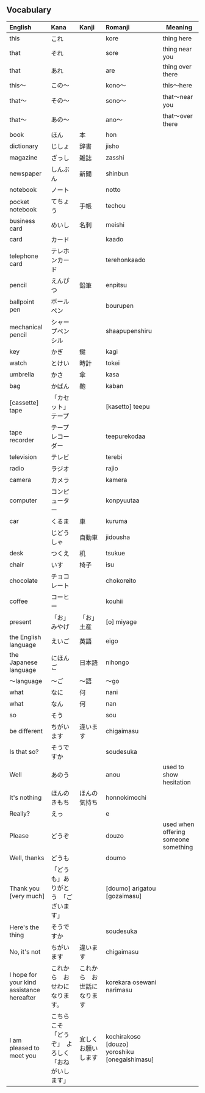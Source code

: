 ## Vocabulary

| English                                   | Kana                       | Kanji    | Romanji                                       | Meaning                              |
| :---------------------------------------- | :------------------------- | :------- | :-------------------------------------------- | ------------------------------------ |
| this                                      | これ                         |          | kore                                          | thing here                           |
| that                                      | それ                         |          | sore                                          | thing near you                       |
| that                                      | あれ                         |          | are                                           | thing over there                     |
| this～                                    | この～                        |          | kono～                                        | this～here                            |
| that～                                    | その～                        |          | sono～                                        | that～near you                        |
| that～                                    | あの～                        |          | ano～                                         | that～over there                      |
| book                                      | ほん                         | 本       | hon                                           |                                      |
| dictionary                                | じしょ                        | 辞書      | jisho                                         |                                      |
| magazine                                  | ざっし                        | 雑誌      | zasshi                                        |                                      |
| newspaper                                 | しんぶん                       | 新聞      | shinbun                                       |                                      |
| notebook                                  | ノート                        |          | notto                                         |                                      |
| pocket notebook                           | てちょう                       | 手帳      | techou                                        |                                      |
| business card                             | めいし                        | 名刺      | meishi                                        |                                      |
| card                                      | カード                        |          | kaado                                         |                                      |
| telephone card                            | テレホンカード                    |          | terehonkaado                                  |                                      |
| pencil                                    | えんぴつ                       | 鉛筆      | enpitsu                                       |                                      |
| ballpoint pen                             | ボールペン                      |          | bourupen                                      |                                      |
| mechanical pencil                         | シャープペンシル                  |          | shaapupenshiru                                |                                      |
| key                                       | かぎ                         | 鍵       | kagi                                          |                                      |
| watch                                     | とけい                        | 時計      | tokei                                         |                                      |
| umbrella                                  | かさ                         | 傘       | kasa                                          |                                      |
| bag                                       | かばん                        | 鞄       | kaban                                         |                                      |
| [cassette] tape                           | 「カセット」テープ                 |          | [kasetto] teepu                               |                                      |
| tape recorder                             | テープレコーダー                   |          | teepurekodaa                                  |                                      |
| television                                | テレビ                        |          | terebi                                        |                                      |
| radio                                     | ラジオ                        |          | rajio                                         |                                      |
| camera                                    | カメラ                        |          | kamera                                        |                                      |
| computer                                  | コンピューター                    |          | konpyuutaa                                    |                                      |
| car                                       | くるま                        | 車       | kuruma                                        |                                      |
|                                           | じどうしゃ                      | 自動車     | jidousha                                      |                                      |
| desk                                      | つくえ                        | 机       | tsukue                                        |                                      |
| chair                                     | いす                         | 椅子      | isu                                           |                                      |
| chocolate                                 | チョコレート                     |          | chokoreito                                    |                                      |
| coffee                                    | コーヒー                       |          | kouhii                                        |                                      |
| present                                   | 「お」みやげ                     | 「お」土産 | [o] miyage                                    |                                      |
| the English language                      | えいご                        | 英語      | eigo                                          |                                      |
| the Japanese language                     | にほんご                       | 日本語     | nihongo                                       |                                      |
| ～language                                | ～ご                         | ～語      | ～go                                          |                                      |
| what                                      | なに                         | 何       | nani                                          |                                      |
| what                                      | なん                         | 何       | nan                                           |                                      |
| so                                        | そう                         |          | sou                                           |                                      |
| be different                              | ちがいます                      | 違います   | chigaimasu                                    |                                      |
| Is that so?                               | そうですか                      |          | soudesuka                                     |                                      |
| Well                                      | あのう                        |          | anou                                          | used to show hesitation              |
| It's nothing                              | ほんのきもち                     | ほんの気持ち | honnokimochi                                  |                                      |
| Really?                                   | えっ                          |          | e                                              |                                      |
| Please                                    | どうぞ                        |          | douzo                                         | used when offering someone something |
| Well, thanks                              | どうも                        |          | doumo                                         |                                      |
| Thank you [very much]                     | 「どうも」ありがとう　「ございます」         |          | [doumo] arigatou [gozaimasu]                  |                                      |
| Here's the thing                          | そうですか                      |          | soudesuka                                     |                                      |
| No, it's not                              | ちがいます                      | 違います   | chigaimasu                                    |                                      |
| I hope for your kind assistance hereafter | これから　おせわに　なります。            | これから　お世話になります | korekara osewani narimasu                     |                                      |
| I am pleased to meet you                  | こちらこそ　「どうぞ」　よろしく　「おねがいします」 | 宜しくお願いします | kochirakoso [douzo] yoroshiku [onegaishimasu] |                                      |
